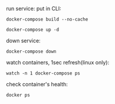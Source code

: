 run service:
put in CLI:

```docker-compose build --no-cache```

```docker-compose up -d```

down service:

```docker-compose down```

watch containers, 1sec refresh(linux only):

```watch -n 1 docker-compose ps```

check container's health:

```docker ps```
